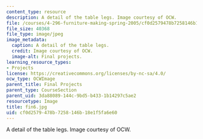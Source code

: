 ```yaml
---
content_type: resource
description: A detail of the table legs. Image courtesy of OCW.
file: /courses/4-296-furniture-making-spring-2005/cf0d2579478b7258146b18e1f5fa6e60_fin6.jpg
file_size: 40368
file_type: image/jpeg
image_metadata:
  caption: A detail of the table legs.
  credit: Image courtesy of OCW.
  image-alt: Final projects.
learning_resource_types:
- Projects
license: https://creativecommons.org/licenses/by-nc-sa/4.0/
ocw_type: OCWImage
parent_title: Final Projects
parent_type: CourseSection
parent_uid: 3da88089-144c-9bd5-b433-1b14297c5ae2
resourcetype: Image
title: fin6.jpg
uid: cf0d2579-478b-7258-146b-18e1f5fa6e60
---
```

A detail of the table legs. Image courtesy of OCW.
